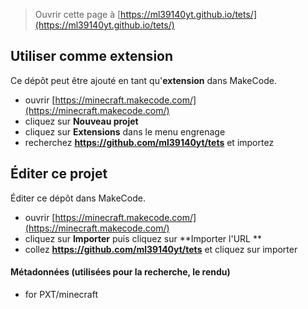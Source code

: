 
> Ouvrir cette page à [https://ml39140yt.github.io/tets/](https://ml39140yt.github.io/tets/)

## Utiliser comme extension

Ce dépôt peut être ajouté en tant qu'**extension** dans MakeCode.

* ouvrir [https://minecraft.makecode.com/](https://minecraft.makecode.com/)
* cliquez sur **Nouveau projet**
* cliquez sur **Extensions** dans le menu engrenage
* recherchez **https://github.com/ml39140yt/tets** et importez

## Éditer ce projet

Éditer ce dépôt dans MakeCode.

* ouvrir [https://minecraft.makecode.com/](https://minecraft.makecode.com/)
* cliquez sur **Importer** puis cliquez sur **Importer l'URL **
* collez **https://github.com/ml39140yt/tets** et cliquez sur importer

#### Métadonnées (utilisées pour la recherche, le rendu)

* for PXT/minecraft
<script src="https://makecode.com/gh-pages-embed.js"></script><script>makeCodeRender("{{ site.makecode.home_url }}", "{{ site.github.owner_name }}/{{ site.github.repository_name }}");</script>
